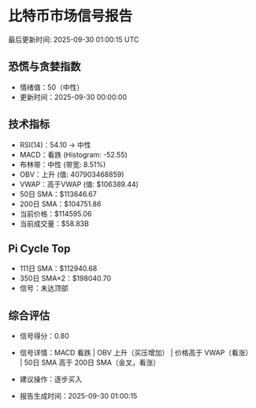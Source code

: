 # 比特币市场信号报告

最后更新时间: 2025-09-30 01:00:15 UTC

## 恐慌与贪婪指数
- 情绪值：50（中性）
- 更新时间：2025-09-30 00:00:00

## 技术指标
- RSI(14)：54.10 → 中性
- MACD：看跌 (Histogram: -52.55)
- 布林带：中性 (带宽: 8.51%)
- OBV：上升 (值: 407903468859)
- VWAP：高于VWAP (值: $106389.44)
- 50日 SMA：$113646.67
- 200日 SMA：$104751.86
- 当前价格：$114595.06
- 当前成交量：$58.83B

## Pi Cycle Top
- 111日 SMA：$112940.68
- 350日 SMA×2：$198040.70
- 信号：未达顶部

## 综合评估
- 信号得分：0.80
- 信号详情：MACD 看跌 | OBV 上升（买压增加） | 价格高于 VWAP（看涨） | 50日 SMA 高于 200日 SMA（金叉，看涨）
- 建议操作：逐步买入

- 报告生成时间：2025-09-30 01:00:15